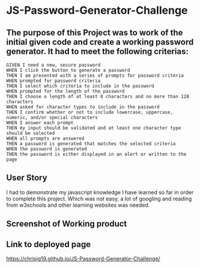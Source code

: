 # JS-Password-Generator-Challenge

## The purpose of this Project was to work of the initial given code and create a working password generator. It had to meet the following criterias: 

```
GIVEN I need a new, secure password
WHEN I click the button to generate a password
THEN I am presented with a series of prompts for password criteria
WHEN prompted for password criteria
THEN I select which criteria to include in the password
WHEN prompted for the length of the password
THEN I choose a length of at least 8 characters and no more than 128 characters
WHEN asked for character types to include in the password
THEN I confirm whether or not to include lowercase, uppercase, numeric, and/or special characters
WHEN I answer each prompt
THEN my input should be validated and at least one character type should be selected
WHEN all prompts are answered
THEN a password is generated that matches the selected criteria
WHEN the password is generated
THEN the password is either displayed in an alert or written to the page
```

## User Story

I had to demonstrate my javascript knowledge I have learned so far in order to complete this project. Which was not easy, a lot of googling and reading from w3schools and other learning websites was needed. 

## Screenshot of Working product



## Link to deployed page 
https://chrisjg19.github.io/JS-Password-Generator-Challenge/


